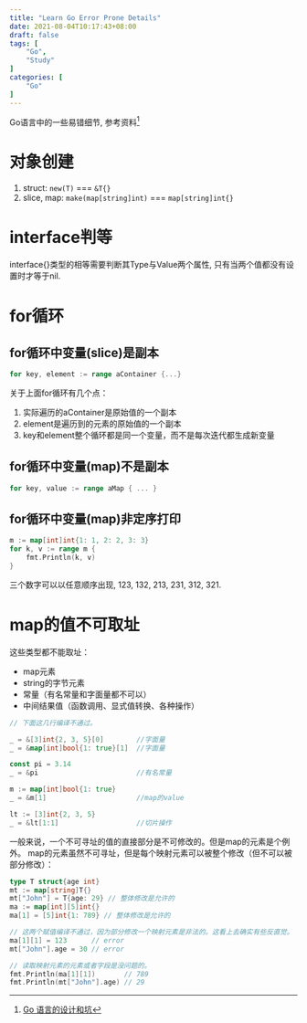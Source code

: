 ```yaml
---
title: "Learn Go Error Prone Details"
date: 2021-08-04T10:17:43+08:00
draft: false
tags: [
    "Go",
    "Study"
]
categories: [
    "Go"
]
---
```


Go语言中的一些易错细节, 参考资料[^1]

<!--more-->

# 对象创建

1. struct: `new(T)` === `&T{}`
2. slice, map: `make(map[string]int)` === `map[string]int{}`

# interface判等

interface{}类型的相等需要判断其Type与Value两个属性, 只有当两个值都没有设置时才等于nil.

# for循环

## for循环中变量(slice)是副本

```Go
for key, element := range aContainer {...}
```
关于上面for循环有几个点：

1. 实际遍历的aContainer是原始值的一个副本
2. element是遍历到的元素的原始值的一个副本
3. key和element整个循环都是同一个变量，而不是每次迭代都生成新变量

## for循环中变量(map)不是副本

```Go
for key, value := range aMap { ... }
```
## for循环中变量(map)非定序打印

```Go
m := map[int]int{1: 1, 2: 2, 3: 3}
for k, v := range m {
    fmt.Println(k, v)
}
```

三个数字可以以任意顺序出现, 123, 132, 213, 231, 312, 321.

# map的值不可取址

这些类型都不能取址：

- map元素
- string的字节元素
- 常量（有名常量和字面量都不可以）
- 中间结果值（函数调用、显式值转换、各种操作）

```Go
// 下面这几行编译不通过。

_ = &[3]int{2, 3, 5}[0]        //字面量
_ = &map[int]bool{1: true}[1]  //字面量

const pi = 3.14
_ = &pi                        //有名常量

m := map[int]bool{1: true}
_ = &m[1]                      //map的value

lt := [3]int{2, 3, 5}
_ = &lt[1:1]                   //切片操作
```

一般来说，一个不可寻址的值的直接部分是不可修改的。但是map的元素是个例外。 map的元素虽然不可寻址，但是每个映射元素可以被整个修改（但不可以被部分修改）：

```Go
type T struct{age int}
mt := map[string]T{}
mt["John"] = T{age: 29} // 整体修改是允许的
ma := map[int][5]int{}
ma[1] = [5]int{1: 789} // 整体修改是允许的

// 这两个赋值编译不通过，因为部分修改一个映射元素是非法的。这看上去确实有些反直觉。
ma[1][1] = 123      // error
mt["John"].age = 30 // error

// 读取映射元素的元素或者字段是没问题的。
fmt.Println(ma[1][1])       // 789
fmt.Println(mt["John"].age) // 29
```



[^1]: [Go 语言的设计和坑](https://tech.bytedance.net/articles/6982017265923260446)